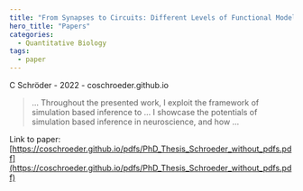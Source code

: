 ```yaml
---
title: "From Synapses to Circuits: Different Levels of Functional Modeling of the Retina"
hero_title: "Papers"
categories:
  - Quantitative Biology
tags:
  - paper
---
```

C Schröder - 2022 - coschroeder.github.io



>… Throughout the presented work, I exploit the framework of simulation based inference to … I showcase the potentials of simulation based inference in neuroscience, and how …

Link to paper: [https://coschroeder.github.io/pdfs/PhD_Thesis_Schroeder_without_pdfs.pdf](https://coschroeder.github.io/pdfs/PhD_Thesis_Schroeder_without_pdfs.pdf)
